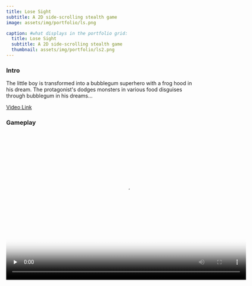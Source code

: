```yaml
---
title: Lose Sight
subtitle: A 2D side-scrolling stealth game
image: assets/img/portfolio/ls.png

caption: #what displays in the portfolio grid:
  title: Lose Sight
  subtitle: A 2D side-scrolling stealth game
  thumbnail: assets/img/portfolio/ls2.png
---
```


### Intro

The little boy is transformed into a bubblegum superhero with a frog hood in his dream. The protagonist's dodges monsters in various food disguises through bubblegum in his dreams...

[Video Link](https://www.youtube.com/watch?v=SvDdfmbks88)


### Gameplay

<video width="650" height="400" id="video" controls="" preload="none" poster="losesight"> 
      <source id="mp4" src="../assets/video/ls.mp4" type="video/mp4">
</videos>
